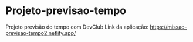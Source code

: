 # Projeto-previsao-tempo
 Projeto previsão do tempo com DevClub
Link da aplicação: https://missao-previsao-tempo2.netlify.app/
